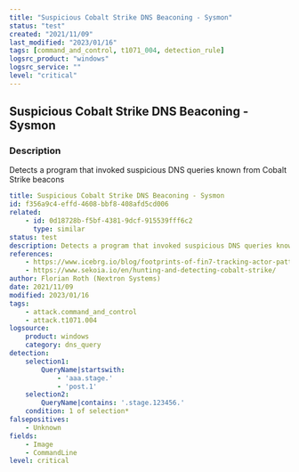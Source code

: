 ```yaml
---
title: "Suspicious Cobalt Strike DNS Beaconing - Sysmon"
status: "test"
created: "2021/11/09"
last_modified: "2023/01/16"
tags: [command_and_control, t1071_004, detection_rule]
logsrc_product: "windows"
logsrc_service: ""
level: "critical"
---
```


## Suspicious Cobalt Strike DNS Beaconing - Sysmon

### Description

Detects a program that invoked suspicious DNS queries known from Cobalt Strike beacons

```yml
title: Suspicious Cobalt Strike DNS Beaconing - Sysmon
id: f356a9c4-effd-4608-bbf8-408afd5cd006
related:
    - id: 0d18728b-f5bf-4381-9dcf-915539fff6c2
      type: similar
status: test
description: Detects a program that invoked suspicious DNS queries known from Cobalt Strike beacons
references:
    - https://www.icebrg.io/blog/footprints-of-fin7-tracking-actor-patterns
    - https://www.sekoia.io/en/hunting-and-detecting-cobalt-strike/
author: Florian Roth (Nextron Systems)
date: 2021/11/09
modified: 2023/01/16
tags:
    - attack.command_and_control
    - attack.t1071.004
logsource:
    product: windows
    category: dns_query
detection:
    selection1:
        QueryName|startswith:
            - 'aaa.stage.'
            - 'post.1'
    selection2:
        QueryName|contains: '.stage.123456.'
    condition: 1 of selection*
falsepositives:
    - Unknown
fields:
    - Image
    - CommandLine
level: critical

```
